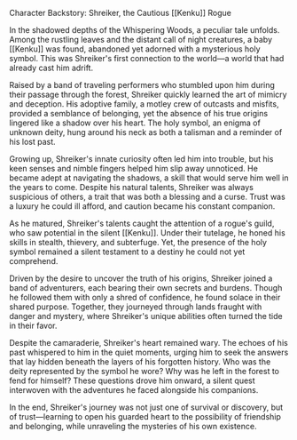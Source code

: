 Character Backstory: Shreiker, the Cautious [[Kenku]] Rogue 

In the shadowed depths of the Whispering Woods, a peculiar tale unfolds. Among the rustling leaves and the distant call of night creatures, a baby [[Kenku]] was found, abandoned yet adorned with a mysterious holy symbol. This was Shreiker's first connection to the world—a world that had already cast him adrift. 

Raised by a band of traveling performers who stumbled upon him during their passage through the forest, Shreiker quickly learned the art of mimicry and deception. His adoptive family, a motley crew of outcasts and misfits, provided a semblance of belonging, yet the absence of his true origins lingered like a shadow over his heart. The holy symbol, an enigma of unknown deity, hung around his neck as both a talisman and a reminder of his lost past. 

Growing up, Shreiker's innate curiosity often led him into trouble, but his keen senses and nimble fingers helped him slip away unnoticed. He became adept at navigating the shadows, a skill that would serve him well in the years to come. Despite his natural talents, Shreiker was always suspicious of others, a trait that was both a blessing and a curse. Trust was a luxury he could ill afford, and caution became his constant companion.

As he matured, Shreiker's talents caught the attention of a rogue's guild, who saw potential in the silent [[Kenku]]. Under their tutelage, he honed his skills in stealth, thievery, and subterfuge. Yet, the presence of the holy symbol remained a silent testament to a destiny he could not yet comprehend. 

Driven by the desire to uncover the truth of his origins, Shreiker joined a band of adventurers, each bearing their own secrets and burdens. Though he followed them with only a shred of confidence, he found solace in their shared purpose. Together, they journeyed through lands fraught with danger and mystery, where Shreiker's unique abilities often turned the tide in their favor. 

Despite the camaraderie, Shreiker's heart remained wary. The echoes of his past whispered to him in the quiet moments, urging him to seek the answers that lay hidden beneath the layers of his forgotten history. Who was the deity represented by the symbol he wore? Why was he left in the forest to fend for himself? These questions drove him onward, a silent quest interwoven with the adventures he faced alongside his companions. 

In the end, Shreiker's journey was not just one of survival or discovery, but of trust—learning to open his guarded heart to the possibility of friendship and belonging, while unraveling the mysteries of his own existence.